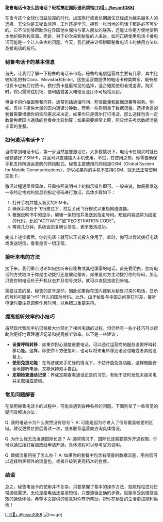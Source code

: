 **秘鲁电话卡怎么接电话？轻松搞定国际通讯烦恼[[TG💪+ @esim1088](https://t.me/s/esim1088)]**

在当今这个全球化日益加深的时代，出国旅行或者长期居住已经成为越来越多人的选择。无论你是去秘鲁旅游、工作还是学习，拥有一张当地的电话卡都是必不可少的。它不仅能够帮助你在异国他乡保持与家人朋友的联系，还能让你更方便地使用本地的服务和资源。但是，对于初次来到秘鲁的人来说，如何正确使用电话卡接电话可能是一个让人头疼的问题。今天，我们就来详细聊聊秘鲁电话卡的使用方法以及接电话的技巧。

### 秘鲁电话卡的基本信息

首先，让我们了解一下秘鲁的电话卡市场。秘鲁的电信运营商主要有几家，其中比较知名的有Claro、Movistar和Entel。这些运营商提供的电话卡种类繁多，既有预付费卡也有后付费卡。预付费卡是最常见的选择，适合短期使用者或游客。购买时，你只需前往机场、便利店或各大电信营业厅即可轻松买到。

电话卡的价格因套餐而异，通常包括通话时间、短信数量和数据流量等服务。例如，有些卡提供大量的国内通话分钟数，而另一些则侧重于数据流量。选择合适的套餐需要根据你的实际需求来决定。如果你只是偶尔打打电话，那么选择包含一定数量免费国内通话的套餐会比较划算；如果需要经常上网，则应优先考虑数据流量丰富的套餐。

### 如何激活电话卡？

当你拿到电话卡后，第一步当然是要激活它。大多数情况下，电话卡在购买时就已经预装好了SIM卡，并且可以直接插入手机使用。不过，在使用之前，你需要确保手机支持所选运营商的网络制式。秘鲁主要使用的网络是GSM（Global System for Mobile Communications），所以如果你的手机不支持GSM，就无法正常使用这张卡。

激活过程通常很简单，只需按照说明书上的指示操作即可。一般来说，你需要发送一条特定格式的信息到指定号码进行激活。具体步骤如下：

1. 打开手机并插入新买的SIM卡。
2. 确保手机处于飞行模式下，然后关闭飞行模式以重启网络连接。
3. 根据说明书中的提示，编辑一条短信并发送到指定号码。短信内容通常为固定的代码，比如“ACTIVATE”或“REGISTRATION CODE”。
4. 等待几分钟，系统会回复确认信息，表示激活成功。

完成上述步骤后，你的电话卡就可以正式投入使用了。此时，你可以尝试拨打电话或发送短信，看看是否一切正常。

### 接听来电的方法

接下来，我们重点讨论如何接听来自秘鲁或其他国家的电话。首先要明白，接听电话的方式取决于你是主动拨打还是被动接听。如果是对方主动拨打你的号码，那么只要你的电话处于开机状态并且信号良好，就可以直接接收到来电。

需要注意的是，秘鲁的区号是51，因此如果你在国内接到从秘鲁打来的电话，显示的号码可能是“+51”开头的国际号码。此外，由于秘鲁与中国之间存在时差，接听电话时要注意调整作息时间，以免错过重要来电。

### 提高接听效率的小技巧

虽然现代智能手机已经极大地简化了接听电话的过程，但仍然有一些小技巧可以帮助你更好地管理通话记录和提高接听效率。以下是一些建议：

- **设置呼叫转移**：如果你担心漏接重要电话，可以通过运营商的服务设置呼叫转移功能。这样，即使你不方便接听，也可以将来电转移到语音信箱或者其他设备上。
- **使用免提功能**：在驾驶或双手忙碌的情况下，不妨开启免提功能，这样既能安全地接听电话，又能保持双手自由。
- **定期检查通话记录**：养成定期查看通话记录的习惯，有助于及时发现未接来电并采取相应措施。

### 常见问题解答

在使用秘鲁电话卡的过程中，可能会遇到各种各样的问题。下面列举了一些常见的疑问及解决办法：

Q: 我的电话卡为什么突然没有信号？
A: 可能是因为你进入了信号覆盖较差的区域。建议更换位置后再试一次，或者联系运营商咨询具体情况。

Q: 为什么我无法拨通国际长途？
A: 通常情况下，国际长途需要额外开通权限。你可以通过拨打客服热线申请开通，具体流程可以参考官方说明。

Q: 数据流量用完了怎么办？
A: 如果你的套餐中包含有限量的数据流量，用完后可以选择购买额外的流量包，或者升级到更高档次的套餐。

### 结语

总之，秘鲁电话卡的使用并不复杂，只要掌握了基本的操作方法，就能轻松应对日常通信需求。无论是接电话还是发短信，只要遵循正确的步骤，就能享受到便捷高效的通信体验。希望本文提供的信息对你有所帮助，祝你在秘鲁的生活更加顺利愉快！

[[TG💪+ @esim1088](https://t.me/s/esim1088) ![Image](https://i.postimg.cc/4NQfJmqS/Snipaste-2025-05-13-00-14-12.png)]